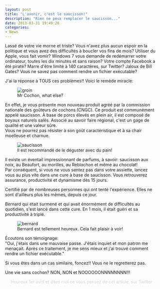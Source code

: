 ```yaml
---
layout: post
title: "L'avenir, c'est le saucisson!"
description: "Rien ne peux remplacer le saucisson..."
date: 2013-03-31 19:49:28
categories:
- News
---
```


Lassé de votre vie morne et triste? Vous n'avez plus aucun espoir en la politique et vous avez des difficultés à boucler vos fins de mois? Utiliser du Apple,
vous fait vomir? Windows 7 vous demande de redémarrer votre ordinateur, toutes les dix minutes et sans raison? Votre compte Facebook a été piraté?
Marre d'être limité à 140 caractères, sur Twitter? Jaloux de Bill Gates? Vous ne savez pas comment rendre un fichier exécutable?

J'ai la réponse à TOUS ces problèmes!! Voici le remède miracle:

<figure>
<img alt="groin" src="http://linuxien.legtux.org/uploads/images/2013/cochon.jpg">
<figcaption>Mr Cochon, what else?</figcaption>
</figure>

En effet, je vous présente mon nouveau produit agréé par la commission nationale des goûteurs de cochons (CNGC). Ce produit est communément appelé
saucisson. À base de porcs élevés en plein air, il est composé de boyaux naturels salés. Associé au savoir faire régional, c'est un gage de qualité et une valeur sûre.  
Vous ne pourrez pas résister à son goût caractéristique et à sa chair moelleuse et charnue.

<figure>
<img alt="saucisson" src="http://linuxien.legtux.org/uploads/images/2013/saucisson.jpg">
<figcaption>Il est recommandé de le déguster avec du pain!</figcaption>
</figure>

Il existe un éventail impressionnant de parfums, à savoir: saucisson aux noix, au Beaufort, au morilles, au Reblochon et même au chocolat!  
Par conséquent, si vous ne vous sentez pas dans votre assiette, lancez vous au plus vite dans une cure à base de saucisson.
Vous retrouverez assurance, productivité et dynamisme dès 15 jours.

Certifié par de nombreuses personnes qui ont tenté l'expérience. Elles ne sont d'ailleurs plus les mêmes, depuis ce jour.

Bernard qui était surmené et qui avait énormément de difficultés au quotidien, s'est lancé dans cette cure. En 1 mois, il était guéri et sa productivité
à triplé.

<figure>
<img alt="bernard" src="http://linuxien.legtux.org/uploads/images/2013/cochonhead.jpg">
<figcaption>Bernard est tellement heureux. Cela fait plaisir à voir!</figcaption>
</figure>

Écoutons son témoignage:  
"Oui, j'étais dans une mauvaise passe. J'étais inquiet et mon patron me menaçait. Après ce traitement, je me sens mieux et j'ai trouvé comment rendre un
fichier exécutable."

Si vous êtes dans un cas similaire, foncez!! Vous ne le regretterez pas.

Une vie sans cochon? NON, NON et NOOOOOONNNNNNNN!!!

<p style="color:#D8D8D8;text-align:center;">Heureux 1er avril et dites moi ce vous pensez de cet article, sur Twitter<p>
